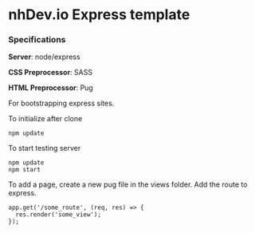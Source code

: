 # nhDev.io Express template

### Specifications
**Server**: node/express

**CSS Preprocessor**: SASS

**HTML Preprocessor**: Pug

For bootstrapping express sites. 

To initialize after clone
```
npm update
```

To start testing server
```
npm update
npm start
```

To add a page, create a new pug file in the views folder. 
Add the route to express. 

```
app.get('/some_route', (req, res) => {
  res.render('some_view');
});
```